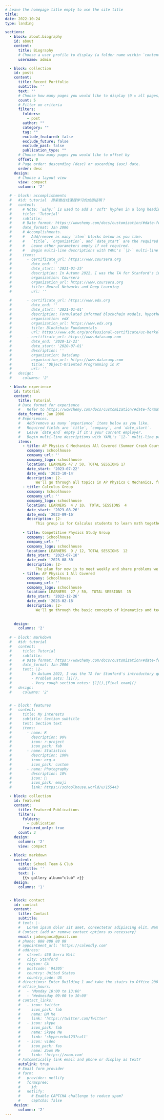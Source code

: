 ```yaml
---
# Leave the homepage title empty to use the site title
title:
date: 2022-10-24
type: landing

sections:
  - block: about.biography
    id: about
    content:
      title: Biography
      # Choose a user profile to display (a folder name within `content/authors/`)
      username: admin

  - block: collection
    id: posts
    content:
      title: Recent Portfolio
      subtitle: ''
      text: ''
      # Choose how many pages you would like to display (0 = all pages)
      count: 5
      # Filter on criteria
      filters:
        folders:
          - post
        author: ""
        category: ""
        tag: ""
        exclude_featured: false
        exclude_future: false
        exclude_past: false
        publication_type: ""
      # Choose how many pages you would like to offset by
      offset: 0
      # Page order: descending (desc) or ascending (asc) date.
      order: desc
    design:
      # Choose a layout view
      view: compact
      columns: '2'

  # - block: accomplishments  
  #   #id: tutorial  用来做在线课程学习的成绩证明？
  #   content:
  #     # Note: `&shy;` is used to add a 'soft' hyphen in a long heading.
  #     title: 'Tutorial'
  #     subtitle:
  #     # Date format: https://wowchemy.com/docs/customization/#date-format
  #     date_format: Jan 2006
  #     # Accomplishments.
  #     #   Add/remove as many `item` blocks below as you like.
  #     #   `title`, `organization`, and `date_start` are the required parameters.
  #     #   Leave other parameters empty if not required.
  #     #   Begin multi-line descriptions with YAML's `|2-` multi-line prefix.
  #     items:
  #       - certificate_url: https://www.coursera.org
  #         date_end: ''
  #         date_start: '2021-01-25'
  #         description: In Autumn 2022, I was the TA for Stanford's introductory quantum field theory class, taught by     [schoolhouse Tutor Jadon](https://schoolhouse.world/u/155443)
  #         organization: Coursera
  #         organization_url: https://www.coursera.org
  #         title: Neural Networks and Deep Learning
  #         url: ''
          
  #       - certificate_url: https://www.edx.org
  #         date_end: ''
  #         date_start: '2021-01-01'
  #         description: Formulated informed blockchain models, hypotheses, and use cases.
  #         organization: edX
  #         organization_url: https://www.edx.org
  #         title: Blockchain Fundamentals
  #         url: https://www.edx.org/professional-certificate/uc-berkeleyx-blockchain-fundamentals
  #       - certificate_url: https://www.datacamp.com
  #         date_end: '2020-12-21'
  #         date_start: '2020-07-01'
  #         description: ''
  #         organization: DataCamp
  #         organization_url: https://www.datacamp.com
  #         title: 'Object-Oriented Programming in R'
  #         url: ''
  #   design:
  #     columns: '2'

  - block: experience
    id: tutorial
    content:
      title: Tutorial
      # Date format for experience
      #   Refer to https://wowchemy.com/docs/customization/#date-format
      date_format: Jan 2006
      # Experiences.
      #   Add/remove as many `experience` items below as you like.
      #   Required fields are `title`, `company`, and `date_start`.
      #   Leave `date_end` empty if it's your current employer.
      #   Begin multi-line descriptions with YAML's `|2-` multi-line prefix.
      items:
        - title: AP Physics C Mechanics All Covered (Summer Crash Course)
          company: Schoolhouse
          company_url: ''
          company_logo: schoolhouse
          location: LEARNERS 47 / 50, TOTAL SESSIONS 17
          date_start: '2023-07-22'
          date_end: '2023-10-14'
          description: |2-
              We'll go through all topics in AP Physics C Mechanics, from basic kinematics all the way to rotations and gravitation. Feel free to join even if you have no calculus background since we'll go through all math prerequisites as a part of this course (it won't turn into a calculus series). Without calculus, this course's content is very similar to AP Physics 1. Problem solving sessions where we go over specific problems after each topic will also be hosted between "lecturey" sessions. 
        - title: Calculus Group
          company: Schoolhouse
          company_url: ''
          company_logo: schoolhouse
          location: LEARNERS  4 / 10， TOTAL SESSIONS  4
          date_start: '2023-08-26'
          date_end: '2023-09-16'
          description: |2-
              This group is for Calculus students to learn math together!
              
        - title: Competitive Physics Study Group
          company: Schoolhouse
          company_url: ''
          company_logo: schoolhouse
          location: LEARNERS  9 / 12, TOTAL SESSIONS  12
          date_start: '2023-07-18'
          date_end: '2023-08-30'
          description: |2-
              The plan for now is to meet weekly and share problems we're working on. We can solve each other's confusions. Currently, there is a set of resources I found online which includes a complete set of problems that we may do over the week and discuss upon so we stay on the same track.
        - title: AP Physics 1 All Covered
          company: Schoolhouse
          company_url: ''
          company_logo: schoolhouse
          location: LEARNERS  27 / 50， TOTAL SESSIONS  15
          date_start: '2022-12-26'
          date_end: '2023-02-18'
          description: |2-
              We'll go through the basic concepts of kinematics and techniques of solving this type of problem on the AP exam. Practice problems will be covered.
              
          
    design:
      columns: '2'
      
  # - block: markdown
  #   #id: tutorial
  #   content:
  #     title: Tutorial
  #     subtitle: 
  #     # Date format: https://wowchemy.com/docs/customization/#date-format
  #     date_format: Jan 2006
  #     text: |2-
  #         In Autumn 2022, I was the TA for Stanford's introductory quantum field theory class, taught by [Prof. Bernhard Mistlberger](https://sites.google.com/view/bernhardmistlberger/start). We overhauled the course and produced new problem sets, which we believe strike a good balance between traditional particle physics applications, and connections to other fields. I also taught weekly sections which laid out the big picture and showed tricks for doing the problems efficiently. 
  #         - Problem sets: [1](), 
  #         - Very rough section notes: [1](),[Final exam]()
  #   design:
  #     columns: '2'


  # - block: features
  #   content:
  #     title: My Interests
  #     subtitle: Section subtitle
  #     text: Section text
  #     items:
  #       - name: R
  #         description: 90%
  #         icon: r-project
  #         icon_pack: fab
  #       - name: Statistics
  #         description: 100%
  #         icon: org-x
  #         icon_pack: custom
  #       - name: Photography
  #         description: 10%
  #         icon: 🦄
  #         icon_pack: emoji
  #         link: https://schoolhouse.world/u/155443

  - block: collection
    id: featured
    content:
      title: Featured Publications
      filters:
        folders:
          - publication
        featured_only: true
      count: 3
    design:
      columns: '2'
      view: compact

  - block: markdown
    content:
      title: School Team & Club
      subtitle: ''
      text: |-
        {{< gallery album="club" >}}
    design:
      columns: '1'


  - block: contact
    id: contact
    content:
      title: Contact
      subtitle:
      # text: |-
      #   Lorem ipsum dolor sit amet, consectetur adipiscing elit. Nam mi diam, venenatis ut magna et, vehicula efficitur enim.
      # Contact (add or remove contact options as necessary)
      email: jadongaoca@gmail.com
      # phone: 888 888 88 88
      # appointment_url: 'https://calendly.com'
      # address:
      #   street: 450 Serra Mall
      #   city: Stanford
      #   region: CA
      #   postcode: '94305'
      #   country: United States
      #   country_code: US
      # directions: Enter Building 1 and take the stairs to Office 200 on Floor 2
      # office_hours:
      #   - 'Monday 10:00 to 13:00'
      #   - 'Wednesday 09:00 to 10:00'
      # contact_links:
      #   - icon: twitter
      #     icon_pack: fab
      #     name: DM Me
      #     link: 'https://twitter.com/Twitter'
      #   - icon: skype
      #     icon_pack: fab
      #     name: Skype Me
      #     link: 'skype:echo123?call'
      #   - icon: video
      #     icon_pack: fas
      #     name: Zoom Me
      #     link: 'https://zoom.com'
      # Automatically link email and phone or display as text?
      autolink: true
      # Email form provider
      # form:
      #   provider: netlify
      #   formspree:
      #     id:
      #   netlify:
      #     # Enable CAPTCHA challenge to reduce spam?
      #     captcha: false
    design:
      columns: '2'
---
```

